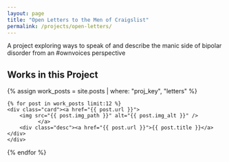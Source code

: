 ```yaml
---
layout: page
title: "Open Letters to the Men of Craigslist"
permalink: /projects/open-letters/
---
```


A project exploring ways to speak of and describe the manic side of bipolar disorder from an #ownvoices perspective

## Works in this Project
<div class="resp-gallery">
 {% assign work_posts = site.posts | where: "proj_key", "letters" %}

    {% for post in work_posts limit:12 %}
    <div class="card"><a href="{{ post.url }}">
        <img src="{{ post.img_path }}" alt="{{ post.img_alt }}" />
              </a>
        <div class="desc"><a href="{{ post.url }}">{{ post.title }}</a></div>
    </div>
  {% endfor %}
</div>